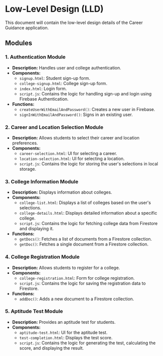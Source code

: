 # Low-Level Design (LLD)

This document will contain the low-level design details of the Career Guidance application.

## Modules

### 1. Authentication Module

*   **Description:** Handles user and college authentication.
*   **Components:**
    *   `signup.html`: Student sign-up form.
    *   `college-signup.html`: College sign-up form.
    *   `index.html`: Login form.
    *   `script.js`: Contains the logic for handling sign-up and login using Firebase Authentication.
*   **Functions:**
    *   `createUserWithEmailAndPassword()`: Creates a new user in Firebase.
    *   `signInWithEmailAndPassword()`: Signs in an existing user.

### 2. Career and Location Selection Module

*   **Description:** Allows students to select their career and location preferences.
*   **Components:**
    *   `career-selection.html`: UI for selecting a career.
    *   `location-selection.html`: UI for selecting a location.
    *   `script.js`: Contains the logic for storing the user's selections in local storage.

### 3. College Information Module

*   **Description:** Displays information about colleges.
*   **Components:**
    *   `college-list.html`: Displays a list of colleges based on the user's selections.
    *   `college-details.html`: Displays detailed information about a specific college.
    *   `script.js`: Contains the logic for fetching college data from Firestore and displaying it.
*   **Functions:**
    *   `getDocs()`: Fetches a list of documents from a Firestore collection.
    *   `getDoc()`: Fetches a single document from a Firestore collection.

### 4. College Registration Module

*   **Description:** Allows students to register for a college.
*   **Components:**
    *   `college-registration.html`: Form for college registration.
    *   `script.js`: Contains the logic for saving the registration data to Firestore.
*   **Functions:**
    *   `addDoc()`: Adds a new document to a Firestore collection.

### 5. Aptitude Test Module

*   **Description:** Provides an aptitude test for students.
*   **Components:**
    *   `aptitude-test.html`: UI for the aptitude test.
    *   `test-completion.html`: Displays the test score.
    *   `script.js`: Contains the logic for generating the test, calculating the score, and displaying the result.